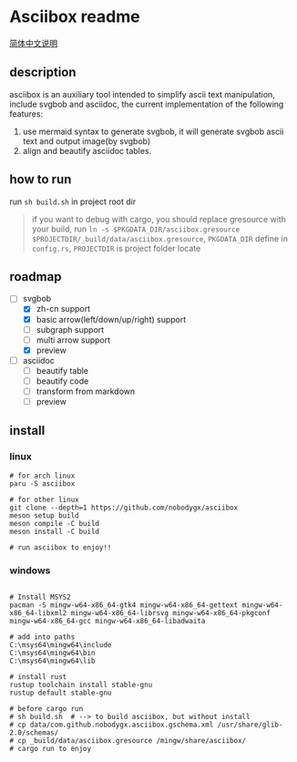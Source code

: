 # Asciibox readme

[简体中文说明](./readme_CN.md)

## description

asciibox is an auxiliary tool intended to simplify ascii text manipulation, include svgbob and asciidoc, the current implementation of the following features:

1. use mermaid syntax to generate svgbob, it will generate svgbob ascii text and output image(by svgbob)
2. align and beautify asciidoc tables.

## how to run

run `sh build.sh` in project root dir

> if you want to debug with cargo, you should replace gresource with your build, run `ln -s $PKGDATA_DIR/asciibox.gresource $PROJECTDIR/_build/data/asciibox.gresource`, `PKGDATA_DIR` define in `config.rs`, `PROJECTDIR` is project folder locate

## roadmap

- [ ] svgbob
    - [x] zh-cn support
    - [x] basic arrow(left/down/up/right) support
    - [ ] subgraph support
    - [ ] multi arrow support
    - [x] preview
- [ ] asciidoc
    - [ ] beautify table
    - [ ] beautify code
    - [ ] transform from markdown
    - [ ] preview

## install

### linux

```shell
# for arch linux
paru -S asciibox

# for other linux
git clone --depth=1 https://github.com/nobodygx/asciibox
meson setup build
meson compile -C build
meson install -C build

# run asciibox to enjoy!!
```

### windows

```shell

# Install MSYS2
pacman -S mingw-w64-x86_64-gtk4 mingw-w64-x86_64-gettext mingw-w64-x86_64-libxml2 mingw-w64-x86_64-librsvg mingw-w64-x86_64-pkgconf mingw-w64-x86_64-gcc mingw-w64-x86_64-libadwaita

# add into paths
C:\msys64\mingw64\include
C:\msys64\mingw64\bin
C:\msys64\mingw64\lib

# install rust
rustup toolchain install stable-gnu
rustup default stable-gnu

# before cargo run
# sh build.sh  # --> to build asciibox, but without install
# cp data/com.github.nobodygx.asciibox.gschema.xml /usr/share/glib-2.0/schemas/
# cp _build/data/asciibox.gresource /mingw/share/asciibox/
# cargo run to enjoy
```


